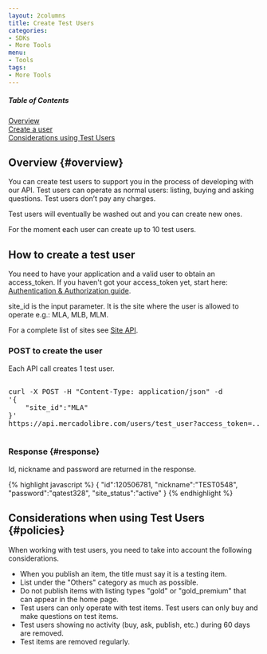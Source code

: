 ```yaml
---
layout: 2columns
title: Create Test Users
categories: 
- SDKs 
- More Tools
menu: 
- Tools
tags: 
- More Tools
---
```


<div class="contents">
  <h5>Table of Contents</h5>
  <dl>
    <dt><a href="javascript:void(0)" onClick="goToByScroll('overview')">Overview</a></dt>
    <dt><a href="javascript:void(0)" onClick="goToByScroll('create-user')">Create a user</a></dt>
    <dt><a href="javascript:void(0)" onClick="goToByScroll('Considerations')">Considerations using Test Users</a></dt>
  </dl>
</div>

## Overview {#overview}

You can create test users to support you in the process of developing with our API. Test users can operate as normal users: listing, buying and asking questions.
Test users don’t pay any charges.

Test users will eventually be washed out and you can create new ones.

For the moment each user can create up to 10 test users.

## How to create a test user 

You need to have your application and a valid user to obtain an access_token.
 If you haven't got your access_token yet, start here: [Authentication &amp; Authorization guide](/authentication-and-authorization).

site_id is the input parameter. It is the site where the user is allowed to operate e.g.: MLA, MLB, MLM.

For a complete list of sites see [Site API](https://api.mercadolibre.com/sites).

### POST to create the user
Each API call creates 1 test user.


<pre class="terminal">

curl -X POST -H "Content-Type: application/json" -d
'{
 	"site_id":"MLA"
}'
https://api.mercadolibre.com/users/test_user?access_token=...

</pre>

### Response {#response}
Id, nickname and password are returned in the response.

{% highlight javascript %}
{
	"id":120506781,
	"nickname":"TEST0548",
	"password":"qatest328",
	"site_status":"active"
}
{% endhighlight %}

## Considerations when using Test Users {#policies}

When working with test users, you need to take into account the following considerations.

<ul class="ch-list parameters">
	<li>When you publish an item, the title must say it is a testing item.</li>
	<li>List under the "Others" category as much as possible. </li>
	<li>Do not publish items with listing types "gold" or "gold_premium" that can appear in the home page.</li>
	<li>Test users can only operate with test items. Test users can only buy and make questions on test items.</li>
	<li>Test users showing no activity (buy, ask, publish, etc.) during 60 days are removed.</li>
	<li>Test items are removed regularly.</li>
</ul>

